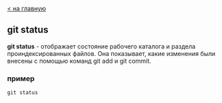 [< на главную](/readme.md)

## git status

**git status** - отображает состояние рабочего каталога и раздела проиндексированных файлов. Она показывает, какие изменения были внесены с помощью команд git add и git commit.
### пример 
```
git status
```